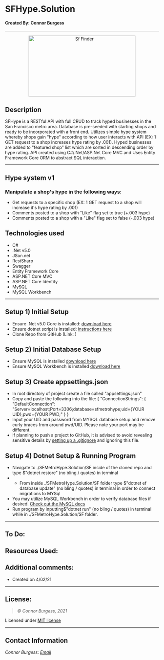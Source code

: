 # SFHype.Solution
#### Created By: Connor Burgess 
* * *
<p align="center"><img src="" alt="Sf Finder"
	title="SF Finder" width="350" height="200"></p>

## Description  
SFHype is a RESTful API with full CRUD to track hyped businesses in the San Francisco metro area. Database is pre-seeded with starting shops and ready to be incorporated with a front end. Utilizes simple hype system whereby shops gain "hype" according to how user interacts with API (EX: 1 GET request to a shop increases hype rating by .001). Hyped businesses are added to "featured shop" list which are sorted in descending order by hype rating. API created using C#/.Net/ASP.Net Core MVC and Uses Entity Framework Core ORM to abstract SQL interaction. 
* * *

## Hype system v1
### Manipulate a shop's hype in the following ways:
* Get requests to a specific shop (EX: 1 GET request to a shop will increase it's hype rating by .001)
* Comments posted to a shop with "Like" flag set to true (+.003 hype)
* Comments posted to a shop with a "Like" flag set to false (-.003 hype)
## Technologies used
* C#
* .Net v5.0
* JSon.net
* RestSharp
* Swagger
* Entity Framework Core
* ASP.NET Core MVC
* ASP.NET Core Identity
* MySQL
* MySQL Workbench

* * *
## Setup 1) Initial Setup
* Ensure .Net v5.0 Core is installed: [download here](https://dotnet.microsoft.com/download/dotnet/5.0)
* Ensure dotnet script is installed: [instructions here](https://github.com/filipw/dotnet-script)
* Clone Repo from GitHub (Link: )

## Setup 2) Initial Database Setup
* Ensure MySQL is installed [download here](https://www.mysql.com/)
* Ensure MySQL Workbench is installed [download here](https://www.mysql.com/products/workbench/)

## Setup 3) Create appsettings.json
* In root directory of project create a file called "appsettings.json"
* Copy and paste the following into the file:
{
  "ConnectionStrings": {
    "DefaultConnection": "Server=localhost;Port=3306;database=sfmetrohype;uid={YOUR UID};pwd={YOUR PWD;"
  }
}
* Input your UID and password from MYSQL database setup and remove curly braces from around pwd/UID. Please note your port may be different.
* If planning to push a project to GitHub, it is advised to avoid revealing sensitive details by [setting up a .gitignore](https://docs.github.com/en/github/using-git/ignoring-files) and ignoring this file.

## Setup 4) Dotnet Setup & Running Program
* Navigate to ./SFMetroHype.Solution/SF inside of the cloned repo and type $"dotnet restore" (no bling / quotes) in terminal
* * From inside ./SFMetroHype.Solution/SF folder type $"dotnet ef database update" (no bling / quotes) in terminal in order to connect migrations to MYSql
* You may utilize MySQL Workbench in order to verify database files if desired. [Check out the MySQL docs](https://dev.mysql.com/doc/workbench/en/wb-sql-editor-navigator.html)
* Run program by inputting$"dotnet run" (no bling / quotes) in terminal while in ./SFMetroHype.Solution/SF folder.

* * *

## To Do:

## Resources Used:


## Additional comments:
* Created on 4/02/21  
* * *

## License:
> *&copy; Connor Burgess, 2021*

Licensed under [MIT license](https://mit-license.org/)

* * *

## Contact Information
_Connor Burgess: [Email](connorburgesscodes@gmail.com)_